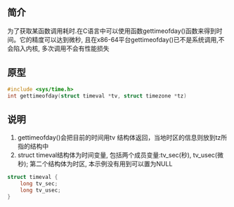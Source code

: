 ## 简介

为了获取某函数调用耗时.在C语言中可以使用函数gettimeofday()函数来得到时间。它的精度可以达到微秒, 且在x86-64平台gettimeofday()已不是系统调用,不会陷入内核, 多次调用不会有性能损失 

## 原型

```c
#include <sys/time.h>
int gettimeofday(struct timeval *tv, struct timezone *tz)
```

## 说明

1. gettimeofday()会把目前的时间用tv 结构体返回，当地时区的信息则放到tz所指的结构中 
2. struct timeval结构体为时间变量, 包括两个成员变量:tv_sec(秒), tv_usec(微秒); 第二个结构体为时区, 本示例没有用到可以置为NULL 

```c
struct timeval {
    long tv_sec;
    long tv_usec;
}
```

